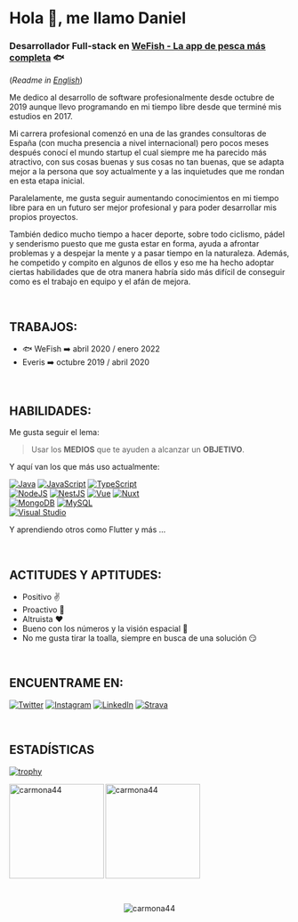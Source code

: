 # Hola 👋, me llamo Daniel
### Desarrollador Full-stack en [WeFish - La app de pesca más completa](https://wefish.app/) 🐟
(*Readme in [English](https://github.com/carmona44/carmona44/blob/main/README.md)*)

Me dedico al desarrollo de software profesionalmente desde octubre de 2019 aunque llevo programando en mi tiempo libre desde que terminé mis estudios en 2017.

Mi carrera profesional comenzó en una de las grandes consultoras de España (con mucha presencia a nivel internacional) pero pocos meses después conocí el mundo startup el cual siempre me ha parecido más atractivo, con sus cosas buenas y sus cosas no tan buenas, que se adapta mejor a la persona que soy actualmente y a las inquietudes que me rondan en esta etapa inicial.

Paralelamente, me gusta seguir aumentando conocimientos en mi tiempo libre para en un futuro ser mejor profesional y para poder desarrollar mis propios proyectos.

También dedico mucho tiempo a hacer deporte, sobre todo ciclismo, pádel y senderismo puesto que me gusta estar en forma, ayuda a afrontar problemas y a despejar la mente y a pasar tiempo en la naturaleza. Además, he competido y compito en algunos de ellos y eso me ha hecho adoptar ciertas habilidades que de otra manera habría sido más difícil de conseguir como es el trabajo en equipo y el afán de mejora.

</br>


## TRABAJOS:
- 🐟 WeFish ➡️ abril 2020 / enero 2022
- Everis ➡️ octubre 2019 / abril 2020

</br>

## HABILIDADES:
Me gusta seguir el lema:
>Usar los **MEDIOS** que te ayuden a alcanzar un **OBJETIVO**.

Y aquí van los que más uso actualmente:

[![Java](https://img.shields.io/badge/Java-007396?style=for-the-badge&logo=java&logoColor=white&labelColor=101010)]()
[![JavaScript](https://img.shields.io/badge/JavaScript-F7DF1E?style=for-the-badge&logo=javascript&logoColor=white&labelColor=101010)]()
[![TypeScript](https://img.shields.io/badge/TypeScript-0B1DFF?style=for-the-badge&logo=typescript&logoColor=white&labelColor=101010)]()
</br>
[![NodeJS](https://img.shields.io/badge/Node.JS-339933?style=for-the-badge&logo=node.js&logoColor=white&labelColor=101010)]()
[![NestJS](https://img.shields.io/badge/NestJS-FC0000?style=for-the-badge&logo=nestjs&logoColor=white&labelColor=101010)]()
[![Vue](https://img.shields.io/badge/Vue-4fc08d?style=for-the-badge&logo=vue.js&logoColor=white&labelColor=101010)]()
[![Nuxt](https://img.shields.io/badge/Nuxt-00c58e?style=for-the-badge&logo=nuxt.js&logoColor=white&labelColor=101010)]()
</br>
[![MongoDB](https://img.shields.io/badge/MongoDB-47A248?style=for-the-badge&logo=mongodb&logoColor=white&labelColor=101010)]()
[![MySQL](https://img.shields.io/badge/MySQL-4479A1?style=for-the-badge&logo=mysql&logoColor=white&labelColor=101010)]()
</br>
[![Visual Studio](https://img.shields.io/badge/VisualStudioCode-0066B8?style=for-the-badge&logo=visual-studio-code&logoColor=white&labelColor=101010)]()
</br>

Y aprendiendo otros como Flutter y más ...

</br>

## ACTITUDES Y APTITUDES: 
- Positivo ✌️
- Proactivo 💪
- Altruista ❤️
- Bueno con los números y la visión espacial 🔢
- No me gusta tirar la toalla, siempre en busca de una solución 😏

</br>

## ENCUENTRAME EN:
[![Twitter](https://img.shields.io/badge/Twitter-@carmona44-1DA1F2?style=for-the-badge&logo=twitter&logoColor=white&labelColor=101010)](https://twitter.com/Carmona44)
[![Instagram](https://img.shields.io/badge/Instagram-@carmona44-E4405F?style=for-the-badge&logo=instagram&logoColor=white&labelColor=101010)](https://www.instagram.com/carmona44/)
[![LinkedIn](https://img.shields.io/badge/LinkedIn-Daniel_Carmona-0077B5?style=for-the-badge&logo=linkedin&logoColor=white&labelColor=101010)](https://www.linkedin.com/in/daniel-carmona-alarc%C3%B3n-46045ab1/)
[![Strava](https://img.shields.io/badge/Strava-Daniel_Carmona-fc5200?style=for-the-badge&logo=strava&logoColor=white&labelColor=101010)](https://www.strava.com/athletes/6878230)

</br>

## ESTADÍSTICAS

[![trophy](https://github-profile-trophy.vercel.app/?username=carmona44&theme=onedark&column=7&margin-w=15&margin-h=15&no-bg=true)](https://github.com/ryo-ma/github-profile-trophy)

<p><img height="170" align="left" src="https://github-readme-stats.vercel.app/api/top-langs?username=carmona44&show_icons=true&locale=es&layout=compact&theme=algolia" alt="carmona44" /></p>

<p><img height="170" src="https://github-readme-stats.vercel.app/api?username=carmona44&show_icons=true&locale=es&theme=algolia" alt="carmona44" /></p>

</br>

<p align="center"> <img src="https://komarev.com/ghpvc/?username=carmona44&label=Profile%20views&color=0e75b6&style=flat" alt="carmona44" /> </p>
